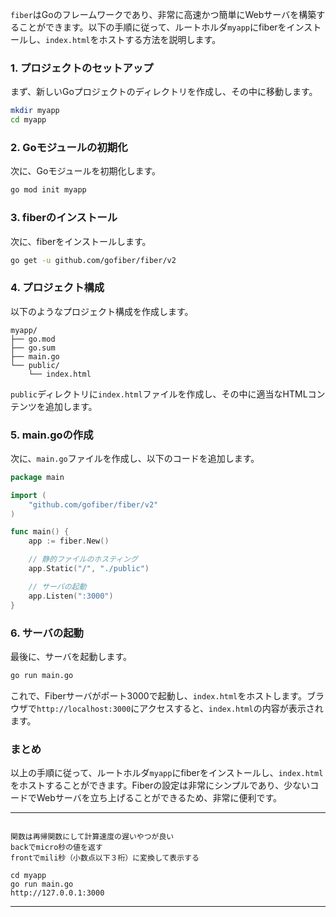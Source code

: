 `fiber`はGoのフレームワークであり、非常に高速かつ簡単にWebサーバを構築することができます。以下の手順に従って、ルートホルダ`myapp`にfiberをインストールし、`index.html`をホストする方法を説明します。

### 1. プロジェクトのセットアップ

まず、新しいGoプロジェクトのディレクトリを作成し、その中に移動します。

```bash
mkdir myapp
cd myapp
```

### 2. Goモジュールの初期化

次に、Goモジュールを初期化します。

```bash
go mod init myapp
```

### 3. fiberのインストール

次に、fiberをインストールします。

```bash
go get -u github.com/gofiber/fiber/v2
```

### 4. プロジェクト構成

以下のようなプロジェクト構成を作成します。

```
myapp/
├── go.mod
├── go.sum
├── main.go
└── public/
    └── index.html
```

`public`ディレクトリに`index.html`ファイルを作成し、その中に適当なHTMLコンテンツを追加します。

### 5. main.goの作成

次に、`main.go`ファイルを作成し、以下のコードを追加します。

```go
package main

import (
    "github.com/gofiber/fiber/v2"
)

func main() {
    app := fiber.New()

    // 静的ファイルのホスティング
    app.Static("/", "./public")

    // サーバの起動
    app.Listen(":3000")
}
```

### 6. サーバの起動

最後に、サーバを起動します。

```bash
go run main.go
```

これで、Fiberサーバがポート3000で起動し、`index.html`をホストします。ブラウザで`http://localhost:3000`にアクセスすると、`index.html`の内容が表示されます。

### まとめ

以上の手順に従って、ルートホルダ`myapp`にfiberをインストールし、`index.html`をホストすることができます。Fiberの設定は非常にシンプルであり、少ないコードでWebサーバを立ち上げることができるため、非常に便利です。

---
```

関数は再帰関数にして計算速度の遅いやつが良い
backでmicro秒の値を返す
frontでmili秒（小数点以下３桁）に変換して表示する

cd myapp
go run main.go
http://127.0.0.1:3000   
```

---
